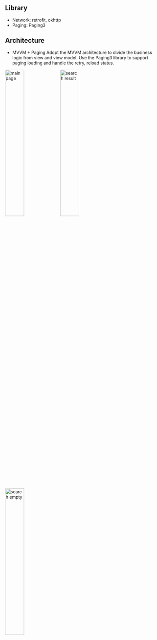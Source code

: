 ## Library
- Network: retrofit, okhttp
- Paging: Paging3

## Architecture
- MVVM + Paging
Adopt the MVVM architecture to divide the business logic from view and view model.
Use the Paging3 library to support paging loading and handle the retry, reload status. 

<img width="35%" alt="main page" src="https://user-images.githubusercontent.com/50873556/184540704-a1c98b0b-d321-4252-a71e-ae1d4cfa3652.png">
<img width="35%" alt="search result" src="https://user-images.githubusercontent.com/50873556/184540742-6cde7220-6b31-4881-948c-346a3bb4ad05.png">
<img width="35%" alt="search empty" src="https://user-images.githubusercontent.com/50873556/184540776-c88abe20-21ba-4e94-8581-1a577bd0246f.png">